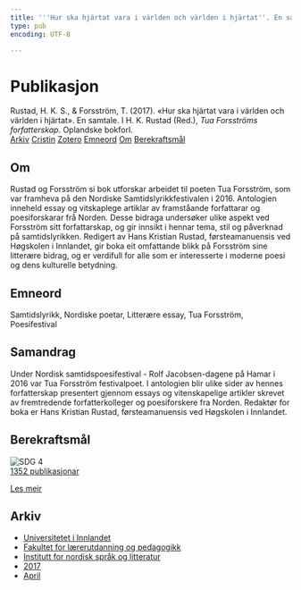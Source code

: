 ```yaml
---
title: '''Hur ska hjärtat vara i världen och världen i hjärtat''. En samtale'
type: pub
encoding: UTF-8

---
```

<h1>Publikasjon</h1>
<article id="csl-bib-container-QLBGWFBG" class="csl-bib-container">
  <div class="csl-bib-body"> <div class="csl-entry">Rustad, H. K. S., &#38; Forsström, T. (2017). «Hur ska hjärtat vara i världen och världen i hjärtat». En samtale. I H. K. Rustad (Red.), <i>Tua Forsströms forfatterskap</i>. Oplandske bokforl.</div> </div>
  <div class="csl-bib-buttons">
    <a href="#taxonomy-article-QLBGWFBG" alt="archive" class="csl-bib-button">Arkiv</a>
    <a href="https://app.cristin.no/results/show.jsf?id=1464401" alt="Cristin" class="csl-bib-button">Cristin</a>
    <a href="http://zotero.org/groups/5881554/items/QLBGWFBG" alt="Zotero" class="csl-bib-button">Zotero</a>
    <a href="#keywords-article-QLBGWFBG" alt="keywords" class="csl-bib-button">Emneord</a>
    <a href="#about-article-QLBGWFBG" alt="about_pub" class="csl-bib-button">Om</a>
    <a href="#sdg-article-QLBGWFBG" alt="sdg" class="csl-bib-button">Berekraftsmål</a>
  </div>
  <div id="csl-bib-meta-container-QLBGWFBG"></div>
</article>
<div id="csl-bib-meta-QLBGWFBG" class="csl-bib-meta">
  <article id="about-article-QLBGWFBG" class="about_pub-article">
    <h1>Om</h1>
    Rustad og Forsström si bok utforskar arbeidet til poeten Tua Forsström, som var framheva på den Nordiske Samtidslyrikkfestivalen i 2016. Antologien inneheld essay og vitskaplege artiklar av framståande forfattarar og poesiforskarar frå Norden. Desse bidraga undersøker ulike aspekt ved Forsström sitt forfattarskap, og gir innsikt i hennar tema, stil og påverknad på samtidslyrikken. Redigert av Hans Kristian Rustad, førsteamanuensis ved Høgskolen i Innlandet, gir boka eit omfattande blikk på Forsström sine litterære bidrag, og er verdifull for alle som er interesserte i moderne poesi og dens kulturelle betydning.
  </article>
  <article id="keywords-article-QLBGWFBG" class="keywords-article">
    <h1>Emneord</h1>
    Samtidslyrikk, Nordiske poetar, Litterære essay, Tua Forsström, Poesifestival
  </article>
  <article id="abstract-article-QLBGWFBG" class="abstract-article">
    <h1>Samandrag</h1>
    Under Nordisk samtidspoesifestival - Rolf Jacobsen-dagene på Hamar i 2016 var Tua Forsström festivalpoet. I antologien blir ulike sider av hennes forfatterskap presentert gjennom essays og vitenskapelige artikler skrevet av fremtredende forfatterkolleger og poesiforskere fra Norden. Redaktør for boka er Hans Kristian Rustad, førsteamanuensis ved Høgskolen i Innlandet.
  </article>
  <article id="sdg-article-QLBGWFBG" class="sdg-article">
    <h1>Berekraftsmål</h1>
    <div class="sdg-container"><div id="sdg4" class="sdg">
        <img src="{{< params subfolder >}}images/sdg/sdg04_nn.png" class="image" alt="SDG 4">
        <div class="sdg-overlay">
          <a href="{{< params subfolder >}}nn/archive/?sdg=4#archive" class="sdg-publication-count"><span>1352</span> publikasjonar</a>
          <p><a href="https://fn.no/om-fn/fns-baerekraftsmaal/god-utdanning?lang=nno-NO" class="sdg-read-more">Les meir</a></p>
        </div>
      </div></div>
  </article>
  <article id="taxonomy-article-QLBGWFBG" class="taxonomy-article">
    <h1>Arkiv</h1>
    <ul>
      <li><a href="{{< params subfolder >}}nn/archive/?key=3DCRN523">Universitetet i Innlandet</a></li>
      <li><a href="{{< params subfolder >}}nn/archive/?key=WYNZA47F">Fakultet for lærerutdanning og pedagogikk</a></li>
      <li><a href="{{< params subfolder >}}nn/archive/?key=T9U6ILTU">Institutt for nordisk språk og litteratur</a></li>
      <li><a href="{{< params subfolder >}}nn/archive/?key=ZXPJXTL9">2017</a></li>
      <li><a href="{{< params subfolder >}}nn/archive/?key=Y8Z5G3TS">April</a></li>
    </ul>
  </article>
</div>

